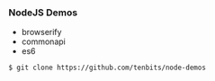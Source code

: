### NodeJS Demos

- browserify
- commonapi
- es6

```bash
$ git clone https://github.com/tenbits/node-demos
```